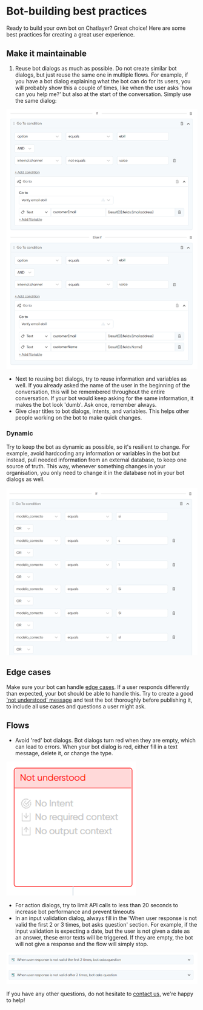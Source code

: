 # Bot-building best practices

Ready to build your own bot on Chatlayer? Great choice! Here are some best practices for creating a great user experience.

## Make it maintainable

1. Reuse bot dialogs as much as possible. Do not create similar bot dialogs, but just reuse the same one in multiple flows. For example, if you have a bot dialog explaining what the bot can do for its users, you will probably show this a couple of times, like when the user asks 'how can you help me?' but also at the start of the conversation. Simply use the same dialog:&#x20;

![An example how the same bot dialog is reused at the end of different flows with different variables](<../../.gitbook/assets/image (711) (1).png>)

* Next to reusing bot dialogs, try to reuse information and variables as well. If you already asked the name of the user in the beginning of the conversation, this will be remembered throughout the entire conversation. If your bot would keep asking for the same information, it makes the bot look 'dumb'. Ask once, remember always.
* Give clear titles to bot dialogs, intents, and variables. This helps other people working on the bot to make quick changes.

### Dynamic

Try to keep the bot as dynamic as possible, so it's resilient to change. For example, avoid hardcoding any information or variables in the bot but instead, pull needed information from an external database, to keep one source of truth. This way, whenever something changes in your organisation, you only need to change it in the database not in your bot dialogs as well.&#x20;

![An example of a non-dynamic bot with hardcoded values. Instead, create an intent or entity to cover all possible spellings.](<../../.gitbook/assets/image (685) (1).png>)

## Edge cases

Make sure your bot can handle [edge cases](https://docs.chatlayer.ai/tutorials/getting-started#06e9). If a user responds differently than expected, your bot should be able to handle this. Try to create a good ['not understood' message](https://docs.chatlayer.ai/tips-and-best-practices/not-understood-bot-dialog) and test the bot thoroughly before publishing it, to include all use cases and questions a user might ask.&#x20;

## Flows

* Avoid 'red' bot dialogs. Bot dialogs turn red when they are empty, which can lead to errors. When your bot dialog is red, either fill in a text message, delete it, or change the type.

![An example of a 'red' bot dialog](<../../.gitbook/assets/image (684) (1).png>)

* For action dialogs, try to limit API calls to less than 20 seconds to increase bot performance and prevent timeouts
* In an input validation dialog, always fill in the 'When user response is not valid the first 2 or 3 times, bot asks question' section. For example, if the input validation is expecting a date, but the user is not given a date as an answer, these error texts will be triggered. If they are empty, the bot will not give a response and the flow will simply stop.&#x20;

![](<../../.gitbook/assets/image (703) (1).png>)

If you have any other questions, do not hesitate to [contact us,](https://docs.chatlayer.ai/support/get-in-touch) we're happy to help!
